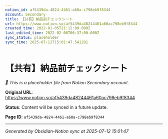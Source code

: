 ```yaml
---
notion_id: af5439da-4824-4461-a60a-c798eb9f8344
account: Secondary
title: 【共有】納品前チェックシート
url: https://www.notion.so/af5439da48244461a60ac798eb9f8344
created_time: 2022-01-05T21:12:00.000Z
last_edited_time: 2022-02-06T06:37:00.000Z
sync_status: placeholder
sync_time: 2025-07-12T15:01:47.541281
---
```


# 【共有】納品前チェックシート

*🔄 This is a placeholder file from Notion Secondary account.*

**Original URL**: https://www.notion.so/af5439da48244461a60ac798eb9f8344

**Status**: Content will be synced in a future update.

**Page ID**: `af5439da-4824-4461-a60a-c798eb9f8344`

---

*Generated by Obsidian-Notion sync at 2025-07-12 15:01:47*

